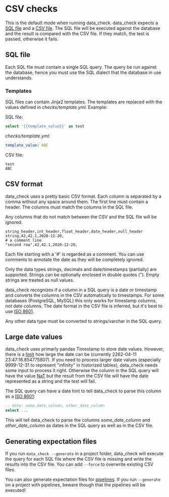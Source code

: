 # CSV checks

This is the default mode when running data_check. data_check expects a [SQL file](#sql-file) and a [CSV file](#csv-format). The SQL file will be executed against the database and the result is compared with the CSV file. If they match, the test is passed, otherwise it fails.

## SQL file

Each SQL file must contain a single SQL query. The query be run against the database, hence you must use the SQL dialect that the database in use understands.

### Templates

SQL files can contain Jinja2 templates. The templates are replaced with the values defined in _checks/template.yml_. Example:

SQL file:
```sql
select '{{template_value}}' as test
```

_checks/template.yml_:
```yaml
template_value: ABC
```

CSV file:

```csv
test
ABC
```


## CSV format

data_check uses a pretty basic CSV format. Each column is separated by a comma without any space around them.
The first line must contain a header. The columns must match the columns in the SQL file. 

Any columns that do not match between the CSV and the SQL file will be ignored.

```csv
string_header,int_header,float_header,date_header,null_header
string,42,42.1,2020-12-20,
# a comment line
"second row",42,42.1,2020-12-20,
```

Each file starting with a '#' is regarded as a comment. You can use comments to annotate the date as they will be completely ignored.

Only the data types strings, decimals and date/timestamps (partially) are supported. Strings can be optionally enclosed in double quotes (").
Empty strings are treated as null values.

data_check recognizes if a column in a SQL query is a date or timestamp and converts the columns in the CSV automatically to timestamps.
For some databases (PostgreSQL, MySQL) this only works for timestamp columns, not date columns.
The date format in the CSV file is inferred, but it's best to use [ISO 8601](https://en.wikipedia.org/wiki/ISO_8601).

Any other data type must be converted to strings/varchar in the SQL query.

## Large date values

data_check uses primarly pandas Timestamp to store date values. However, there is a [limit](https://pandas.pydata.org/docs/reference/api/pandas.Timestamp.max.html) how large the date can be (currently 2262-04-11 23:47:16.854775807). If you need to process larger date values (especially 9999-12-31 to represent "infinity" in historized tables), data_check needs some input to process it right. Otherwise the column in the SQL query will have the value [NaT](https://pandas.pydata.org/pandas-docs/stable/user_guide/missing_data.html) but the result from the CSV file will have the date represented as a string and the test will fail.

The SQL query can have a date hint to tell data_check to parse this column as a [ISO 8601](https://en.wikipedia.org/wiki/ISO_8601):

```sql
-- date: some_date_column, other_date_column
select ...
```

This will tell data_check to parse the columns _some\_date\_column_ and _other\_date\_column_ as dates in the SQL query as well as in the CSV file.


## Generating expectation files

If you run `data_check --generate` in a project folder, data_check will execute the query for each SQL file where the CSV file is missing and write the results into the CSV file. You can add `--force` to overwrite existing CSV files.

You can also generate expectation files for [pipelines](pipelines.md#generating-pipeline.checks). If you run `--generate` on a project with pipelines, beware though that the pipelines will be executed!
